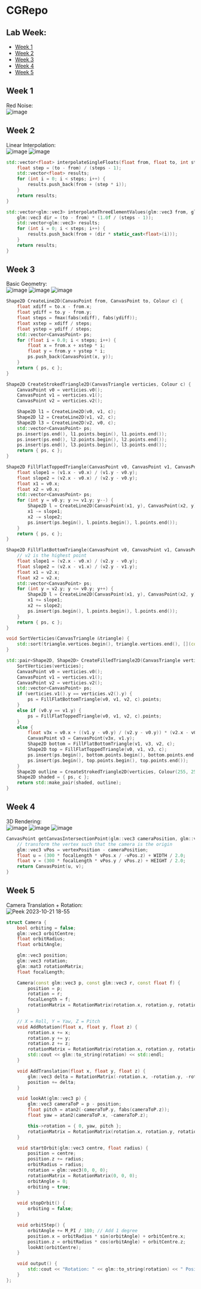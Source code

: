 # CGRepo

## Lab Week:
- [Week 1](#week-1)
- [Week 2](#week-2)
- [Week 3](#week-3)
- [Week 4](#week-4)
- [Week 5](#week-5)

## Week 1 ##
Red Noise:  
![image](https://github.com/LucaUoB/CGRepo/assets/63655147/bd99a178-14cb-4f3f-9bc5-5454b463dcca)

## Week 2 ##
Linear Interpolation:  
![image](https://github.com/LucaUoB/CGRepo/assets/63655147/e751f148-f84a-42df-b1b4-aa32e1202ae7)
![image](https://github.com/LucaUoB/CGRepo/assets/63655147/3545f8f5-0b8c-4494-a44f-0ff5d8a0e2c1)

```c++
std::vector<float> interpolateSingleFloats(float from, float to, int steps) {
	float step = (to - from) / (steps - 1); 
	std::vector<float> results;
	for (int i = 0; i < steps; i++) {
		results.push_back(from + (step * i));
	}
	return results;
}

std::vector<glm::vec3> interpolateThreeElementValues(glm::vec3 from, glm::vec3 to, int steps) {
	glm::vec3 dir = (to - from) * (1.0f / (steps - 1)); 
	std::vector<glm::vec3> results;
	for (int i = 0; i < steps; i++) {
		results.push_back(from + (dir * static_cast<float>(i)));
	}
	return results;
}
```
## Week 3 ##

Basic Geometry:  
![image](https://github.com/LucaUoB/CGRepo/assets/63655147/e0c8f5f0-e567-4f8d-a764-36c9ccff3007)
![image](https://github.com/LucaUoB/CGRepo/assets/63655147/2deaf150-a8b2-4a63-b618-ab05a14fe608)
![image](https://github.com/LucaUoB/CGRepo/assets/63655147/a1c35230-959f-4d59-8966-3c1164cf3efa)


```c++
Shape2D CreateLine2D(CanvasPoint from, CanvasPoint to, Colour c) {
	float xdiff = to.x - from.x;
	float ydiff = to.y - from.y;
	float steps = fmax(fabs(xdiff), fabs(ydiff));
	float xstep = xdiff / steps;
	float ystep = ydiff / steps;
	std::vector<CanvasPoint> ps;
	for (float i = 0.0; i < steps; i++) {
		float x = from.x + xstep * i;
		float y = from.y + ystep * i;
		ps.push_back(CanvasPoint(x, y));
	}
	return { ps, c };
}

Shape2D CreateStrokedTriangle2D(CanvasTriangle verticies, Colour c) {
	CanvasPoint v0 = verticies.v0();
	CanvasPoint v1 = verticies.v1();
	CanvasPoint v2 = verticies.v2();

	Shape2D l1 = CreateLine2D(v0, v1, c);
	Shape2D l2 = CreateLine2D(v1, v2, c);
	Shape2D l3 = CreateLine2D(v2, v0, c);
	std::vector<CanvasPoint> ps;
	ps.insert(ps.end(), l1.points.begin(), l1.points.end());
	ps.insert(ps.end(), l2.points.begin(), l2.points.end());
	ps.insert(ps.end(), l3.points.begin(), l3.points.end());
	return { ps, c };
}

Shape2D FillFlatToppedTriangle(CanvasPoint v0, CanvasPoint v1, CanvasPoint v2, Colour c) {
	float slope1 = (v1.x - v0.x) / (v1.y - v0.y);
	float slope2 = (v2.x - v0.x) / (v2.y - v0.y);
	float x1 = v0.x;
	float x2 = v0.x;
	std::vector<CanvasPoint> ps;
	for (int y = v0.y; y >= v1.y; y--) {
		Shape2D l = CreateLine2D(CanvasPoint(x1, y), CanvasPoint(x2, y), Colour());
		x1 -= slope1;
		x2 -= slope2;
		ps.insert(ps.begin(), l.points.begin(), l.points.end());
	}
	return { ps, c };
}

Shape2D FillFlatBottomTriangle(CanvasPoint v0, CanvasPoint v1, CanvasPoint v2, Colour c) {
	// v2 is the highest point
	float slope1 = (v2.x - v0.x) / (v2.y - v0.y);
	float slope2 = (v2.x - v1.x) / (v2.y - v1.y);
	float x1 = v2.x;
	float x2 = v2.x;
	std::vector<CanvasPoint> ps;
	for (int y = v2.y; y <= v0.y; y++) {
		Shape2D l = CreateLine2D(CanvasPoint(x1, y), CanvasPoint(x2, y), Colour());
		x1 += slope1;
		x2 += slope2;
		ps.insert(ps.begin(), l.points.begin(), l.points.end());
	}
	return { ps, c };
}

void SortVerticies(CanvasTriangle &triangle) {
	std::sort(triangle.vertices.begin(), triangle.vertices.end(), [](const CanvasPoint a, const CanvasPoint b) { return a.y > b.y; } );
}

std::pair<Shape2D, Shape2D> CreateFilledTriangle2D(CanvasTriangle verticies, Colour c) {
	SortVerticies(verticies);
	CanvasPoint v0 = verticies.v0();
	CanvasPoint v1 = verticies.v1();
	CanvasPoint v2 = verticies.v2();
	std::vector<CanvasPoint> ps;
	if (verticies.v1().y == verticies.v2().y) {
		ps = FillFlatBottomTriangle(v0, v1, v2, c).points;
	} 
	else if (v0.y == v1.y) {
		ps = FillFlatToppedTriangle(v0, v1, v2, c).points;
	} 
	else {
		float v3x = v0.x + ((v1.y - v0.y) / (v2.y - v0.y)) * (v2.x - v0.x);
		CanvasPoint v3 = CanvasPoint(v3x, v1.y);
		Shape2D bottom = FillFlatBottomTriangle(v1, v3, v2, c);
		Shape2D top = FillFlatToppedTriangle(v0, v1, v3, c);
		ps.insert(ps.begin(), bottom.points.begin(), bottom.points.end());
		ps.insert(ps.begin(), top.points.begin(), top.points.end());
	}
	Shape2D outline = CreateStrokedTriangle2D(verticies, Colour(255, 255, 255));
	Shape2D shaded = { ps, c };
	return std::make_pair(shaded, outline);
}
```
## Week 4 ##

3D Rendering:  
![image](https://github.com/LucaUoB/CGRepo/assets/63655147/f955a64e-8ec1-48d8-acb8-472387d67138)
![image](https://github.com/LucaUoB/CGRepo/assets/63655147/362f6bc7-82a8-45a3-9144-fb6759cc8827)
![image](https://github.com/LucaUoB/CGRepo/assets/63655147/2349d127-ff66-4968-9d9c-6b888f4bf221)

```c++
CanvasPoint getCanvasIntersectionPoint(glm::vec3 cameraPosition, glm::vec3 vertexPosition, float focalLength) {
	// transform the vertex such that the camera is the origin
	glm::vec3 vPos = vertexPosition - cameraPosition;
	float u = (300 * focalLength * vPos.x / -vPos.z) + WIDTH / 2.0;
	float v = (300 * focalLength * vPos.y / vPos.z) + HEIGHT / 2.0;
	return CanvasPoint(u, v);
}
```
## Week 5 ##

Camera Translation + Rotation:  
![Peek 2023-10-21 18-55](https://github.com/LucaUoB/CGRepo/assets/63655147/4447388c-efba-430d-a13d-6526e7751626)

```c++
struct Camera {
	bool orbiting = false;
	glm::vec3 orbitCentre;
	float orbitRadius;
	float orbitAngle;

	glm::vec3 position;
	glm::vec3 rotation;
	glm::mat3 rotationMatrix;
	float focalLength;

	Camera(const glm::vec3 p, const glm::vec3 r, const float f) {
		position = p;
		rotation = r;
		focalLength = f;
		rotationMatrix = RotationMatrix(rotation.x, rotation.y, rotation.z);
	}

	// X = Roll, Y = Yaw, Z = Pitch
	void AddRotation(float x, float y, float z) {
		rotation.x += x;
		rotation.y += y;
		rotation.z += z;
		rotationMatrix = RotationMatrix(rotation.x, rotation.y, rotation.z);
		std::cout << glm::to_string(rotation) << std::endl;
	}

	void AddTranslation(float x, float y, float z) {
		glm::vec3 delta = RotationMatrix(-rotation.x, -rotation.y, -rotation.z) * glm::vec3(x, y, z);
		position += delta;
	}

	void lookAt(glm::vec3 p) {
		glm::vec3 cameraToP = p - position;
		float pitch = atan2(-cameraToP.y, fabs(cameraToP.z));
		float yaw = atan2(cameraToP.x, -cameraToP.z);

		this->rotation = { 0, yaw, pitch };
		rotationMatrix = RotationMatrix(rotation.x, rotation.y, rotation.z);
	}

	void startOrbit(glm::vec3 centre, float radius) {
		position = centre;
		position.z += radius;
		orbitRadius = radius;
		rotation = glm::vec3(0, 0, 0);
		rotationMatrix = RotationMatrix(0, 0, 0);
		orbitAngle = 0;
		orbiting = true;
	}

	void stopOrbit() {
		orbiting = false;
	}

	void orbitStep() {
		orbitAngle += M_PI / 180; // Add 1 degree
		position.x = orbitRadius * sin(orbitAngle) + orbitCentre.x;
		position.z = orbitRadius * cos(orbitAngle) + orbitCentre.z;
		lookAt(orbitCentre);
	}

	void output() {
		std::cout << "Rotation: " << glm::to_string(rotation) << " Position: " << glm::to_string(position) << std::endl;
	}
};
```
